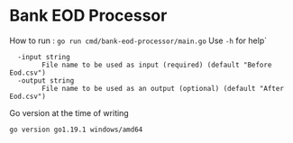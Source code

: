 # Bank EOD Processor
How to run : `go run cmd/bank-eod-processor/main.go`
Use `-h` for help`
```
  -input string
        File name to be used as input (required) (default "Before Eod.csv")
  -output string
        File name to be used as an output (optional) (default "After Eod.csv")
```

Go version at the time of writing 
```
go version go1.19.1 windows/amd64
```